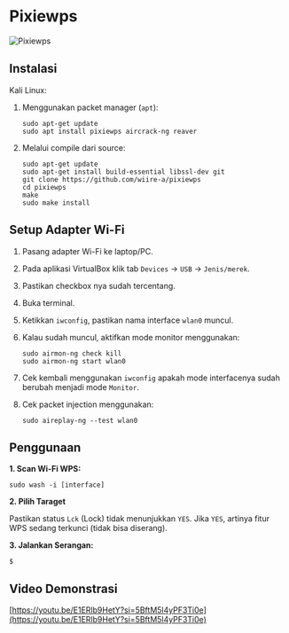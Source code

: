 # Pixiewps

![Pixiewps](https://github.com/fixploit03/Pentest-WiFi/blob/main/tools/pixiewps/img/pixiewps.jpg)

## Instalasi

Kali Linux:

1. Menggunakan packet manager (`apt`):

   ```
   sudo apt-get update
   sudo apt install pixiewps aircrack-ng reaver
   ```

2. Melalui compile dari source:
   
   ```
   sudo apt-get update
   sudo apt-get install build-essential libssl-dev git
   git clone https://github.com/wiire-a/pixiewps
   cd pixiewps
   make
   sudo make install
   ```

## Setup Adapter Wi-Fi

1. Pasang adapter Wi-Fi ke laptop/PC.
2. Pada aplikasi VirtualBox klik tab `Devices` -> `USB` -> `Jenis/merek`.
3. Pastikan checkbox nya sudah tercentang.
4. Buka terminal.
5. Ketikkan `iwconfig`, pastikan nama interface `wlan0` muncul.
6. Kalau sudah muncul, aktifkan mode monitor menggunakan:

   ```
   sudo airmon-ng check kill
   sudo airmon-ng start wlan0
   ```
7. Cek kembali menggunakan `iwconfig` apakah mode interfacenya sudah berubah menjadi mode `Monitor`.
8. Cek packet injection menggunakan:

   ```
   sudo aireplay-ng --test wlan0
   ```
   
## Penggunaan

**1. Scan Wi-Fi WPS:**

```
sudo wash -i [interface]
```

**2. Pilih Taraget**

Pastikan status `Lck` (Lock) tidak menunjukkan `YES`. Jika `YES`, artinya fitur WPS sedang terkunci (tidak bisa diserang).

**3. Jalankan Serangan:**

   ```
   $
   ```

## Video Demonstrasi

[https://youtu.be/E1ERlb9HetY?si=5BftM5l4yPF3Ti0e](https://youtu.be/E1ERlb9HetY?si=5BftM5l4yPF3Ti0e)
